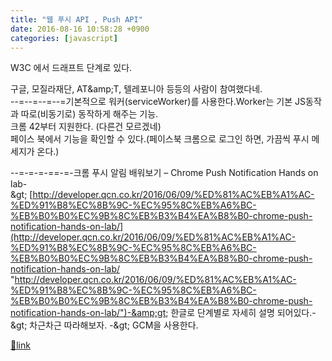 ```yaml
---
title: "웹 푸시 API , Push API"
date: 2016-08-16 10:58:28 +0900
categories: [javascript]
---
```


W3C 에서 드래프트 단계로 있다.

  
구글, 모질라재단, AT&amp;amp;T, 텔레포니아 등등의 사람이 참여했다네.  
--=--=--=--=기본적으로 워커(serviceWorker)를 사용한다.Worker는 기본 JS동작과 따로(비동기로) 동작하게 해주는 기능.  
크롬 42부터 지원한다. (다른건 모르겠네)  
페이스 북에서 기능을 확인할 수 있다.(페이스북 크롬으로 로그인 하면, 가끔씩 푸시 메세지가 온다.)  
  
--=-=-=-==-=-크롬 푸시 알림 배워보기 – Chrome Push Notification Hands on lab-&amp;gt; [http://developer.qcn.co.kr/2016/06/09/%ED%81%AC%EB%A1%AC-%ED%91%B8%EC%8B%9C-%EC%95%8C%EB%A6%BC-%EB%B0%B0%EC%9B%8C%EB%B3%B4%EA%B8%B0-chrome-push-notification-hands-on-lab/](http://developer.qcn.co.kr/2016/06/09/%ED%81%AC%EB%A1%AC-%ED%91%B8%EC%8B%9C-%EC%95%8C%EB%A6%BC-%EB%B0%B0%EC%9B%8C%EB%B3%B4%EA%B8%B0-chrome-push-notification-hands-on-lab/ "http://developer.qcn.co.kr/2016/06/09/%ED%81%AC%EB%A1%AC-%ED%91%B8%EC%8B%9C-%EC%95%8C%EB%A6%BC-%EB%B0%B0%EC%9B%8C%EB%B3%B4%EA%B8%B0-chrome-push-notification-hands-on-lab/")-&amp;gt; 한글로 단계별로 자세히 설명 되어있다.-&amp;gt; 차근차근 따라해보자. -&amp;gt; GCM을 사용한다.  
  
  



[🔗link](http://www.mins01.com/mh/tech/read/1027)